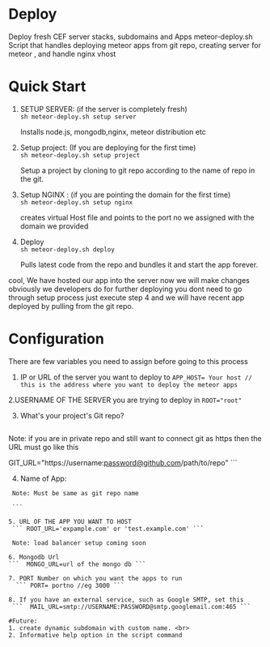 # Deploy
Deploy fresh CEF server stacks, subdomains and Apps
meteor-deploy.sh
Script that handles deploying meteor apps from git repo, creating server for meteor , and handle nginx vhost


# Quick Start

1. SETUP SERVER: (if the server is completely fresh) <br>
    ```sh meteor-deploy.sh setup server ```

    Installs node.js, mongodb,nginx, meteor distribution etc
2. Setup  project: (If you are deploying for the first time)<br>
   ```sh meteor-deploy.sh setup project ```

   Setup a project by cloning to git repo according to the name of repo in the git.

3. Setup NGINX : (if you are pointing the domain for the first time)<br>
   ``` sh meteor-deploy.sh setup nginx ```

   creates virtual Host file and points to the port no we assigned with the domain we provided

4. Deploy <br>
    ``` sh meteor-deploy.sh deploy ```

   Pulls latest code from the repo and bundles it and start the app forever.

 cool, We have hosted our app into the server now we will make changes obviously we developers do for further deploying you dont
 need to go through setup process just execute step 4 and we will have recent app deployed by pulling from the git repo.


# Configuration
 There are few variables you need to assign before going to this process
 1. IP or URL of the server you want to deploy to
   ``` APP_HOST= Your host // this is the address where you want to deploy the meteor apps ```

 2.USERNAME OF THE SERVER you are trying to deploy in
   ``` ROOT="root" ```

 3. What's your project's Git repo?
    ``` GIT_URL="address of the git repo"
   Note: if you are in private repo and still want to connect git as https then the URL must go like this

   GIT_URL="https://username:password@github.com/path/to/repo"  ```

 4. Name of App:
   ``` APP_NAME="App name"
    Note: Must be same as git repo name

    ```

 5. URL OF THE APP YOU WANT TO HOST
    ``` ROOT_URL='expample.com' or 'test.example.com' ```

    Note: load balancer setup coming soon

 6. Mongodb Url
   ```  MONGO_URL=url of the mongo db ```

 7. PORT Number on which you want the apps to run
     ``` PORT= portno //eg 3000 ```

 8. If you have an external service, such as Google SMTP, set this
    ```  MAIL_URL=smtp://USERNAME:PASSWORD@smtp.googlemail.com:465 ```

 #Future:
  1. create dynamic subdomain with custom name. <br>
  2. Informative help option in the script command